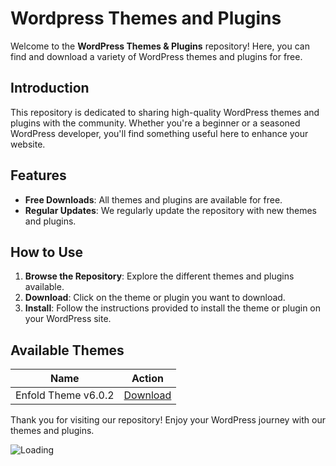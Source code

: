 # Wordpress Themes and Plugins

Welcome to the **WordPress Themes & Plugins** repository! Here, you can find and download a variety of WordPress themes and plugins for free.

## Introduction

This repository is dedicated to sharing high-quality WordPress themes and plugins with the community. Whether you're a beginner or a seasoned WordPress developer, you'll find something useful here to enhance your website.

## Features

- **Free Downloads**: All themes and plugins are available for free.
- **Regular Updates**: We regularly update the repository with new themes and plugins.

## How to Use

1. **Browse the Repository**: Explore the different themes and plugins available.
2. **Download**: Click on the theme or plugin you want to download.
3. **Install**: Follow the instructions provided to install the theme or plugin on your WordPress site.


## Available Themes

| Name         | Action                             |
|--------------|------------------------------------|
| Enfold Theme v6.0.2      | [Download](./themes/enfold-theme.md)|

Thank you for visiting our repository! Enjoy your WordPress journey with our themes and plugins.

<img align="left" src = "https://profile-counter.glitch.me/wordpress-themes-plugins/count.svg" alt ="Loading">
